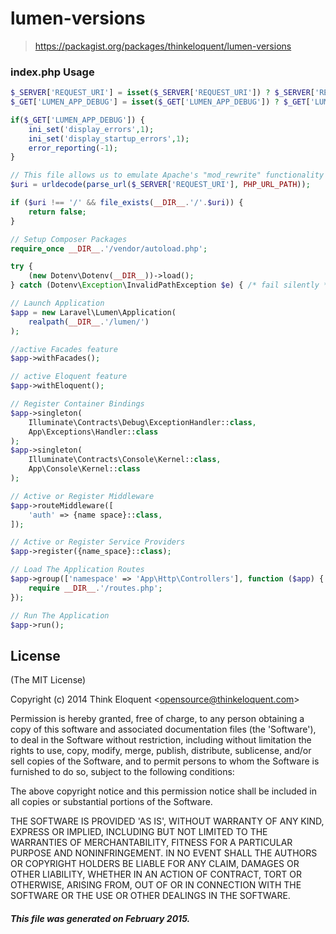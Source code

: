 # lumen-versions
> https://packagist.org/packages/thinkeloquent/lumen-versions

### index.php Usage

```php
$_SERVER['REQUEST_URI'] = isset($_SERVER['REQUEST_URI']) ? $_SERVER['REQUEST_URI'] : '/';
$_GET['LUMEN_APP_DEBUG'] = isset($_GET['LUMEN_APP_DEBUG']) ? $_GET['LUMEN_APP_DEBUG'] : false;

if($_GET['LUMEN_APP_DEBUG']) {
	ini_set('display_errors',1);
	ini_set('display_startup_errors',1);
	error_reporting(-1);
}

// This file allows us to emulate Apache's "mod_rewrite" functionality
$uri = urldecode(parse_url($_SERVER['REQUEST_URI'], PHP_URL_PATH));

if ($uri !== '/' && file_exists(__DIR__.'/'.$uri)) {
    return false;
}
```

```php
// Setup Composer Packages
require_once __DIR__.'/vendor/autoload.php';

try {
    (new Dotenv\Dotenv(__DIR__))->load();
} catch (Dotenv\Exception\InvalidPathException $e) { /* fail silently */ }
```

```php
// Launch Application
$app = new Laravel\Lumen\Application(
    realpath(__DIR__.'/lumen/')
);
```

```php
//active Facades feature
$app->withFacades();
```

```php
// active Eloquent feature
$app->withEloquent();
```

```php
// Register Container Bindings
$app->singleton(
    Illuminate\Contracts\Debug\ExceptionHandler::class,
    App\Exceptions\Handler::class
);
$app->singleton(
    Illuminate\Contracts\Console\Kernel::class,
    App\Console\Kernel::class
);
```

```php
// Active or Register Middleware
$app->routeMiddleware([
	'auth' => {name space}::class,
]);
```

```php
// Active or Register Service Providers
$app->register({name_space}::class);
```

```php
// Load The Application Routes
$app->group(['namespace' => 'App\Http\Controllers'], function ($app) {
    require __DIR__.'/routes.php';
});
```

```php
// Run The Application
$app->run();
```

## License

(The MIT License)

Copyright (c) 2014 Think Eloquent &lt;opensource@thinkeloquent.com&gt;

Permission is hereby granted, free of charge, to any person obtaining
a copy of this software and associated documentation files (the
'Software'), to deal in the Software without restriction, including
without limitation the rights to use, copy, modify, merge, publish,
distribute, sublicense, and/or sell copies of the Software, and to
permit persons to whom the Software is furnished to do so, subject to
the following conditions:

The above copyright notice and this permission notice shall be
included in all copies or substantial portions of the Software.

THE SOFTWARE IS PROVIDED 'AS IS', WITHOUT WARRANTY OF ANY KIND,
EXPRESS OR IMPLIED, INCLUDING BUT NOT LIMITED TO THE WARRANTIES OF
MERCHANTABILITY, FITNESS FOR A PARTICULAR PURPOSE AND NONINFRINGEMENT.
IN NO EVENT SHALL THE AUTHORS OR COPYRIGHT HOLDERS BE LIABLE FOR ANY
CLAIM, DAMAGES OR OTHER LIABILITY, WHETHER IN AN ACTION OF CONTRACT,
TORT OR OTHERWISE, ARISING FROM, OUT OF OR IN CONNECTION WITH THE
SOFTWARE OR THE USE OR OTHER DEALINGS IN THE SOFTWARE.

##### This file was generated on February 2015.

